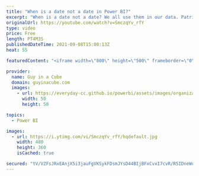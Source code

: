 ```yaml
---
title: "When is a date not a date in Power BI?"
excerpt: "When is a date not a date? We all use them in our data. Patrick looks at how data types can be a tricky thing in Power BI. Be aware of what you are working with in order to avoid this problem in your charts.  📢 Become a member: https://guyinacu.be/membership \r \r *******************\r \r Want to take your"
originalUrl: https://youtube.com/watch?v=SmczqYv_rfY
type: video
price: Free
length: PT4M3S
publishedDateTime: 2021-09-08T15:00:13Z
heat: 55

featuredContent: "<iframe width=\"800\" height=\"500\" frameborder=\"0\" src=\"https://www.youtube.com/embed/SmczqYv_rfY\" allow=\"accelerometer; autoplay; encrypted-media; gyroscope; picture-in-picture\" allowfullscreen></iframe>"

provider:
  name: Guy in a Cube
  domain: guyinacube.com
  images:
    - url: https://everyday-cc.github.io/powerbi/assets/images/organizations/guyinacube.com-50x50.jpg
      width: 50
      height: 50

topics:
  - Power BI

images:
  - url: https://i.ytimg.com/vi/SmczqYv_rfY/hqdefault.jpg
    width: 480
    height: 360
    isCached: true

secured: "tV/VZFsJRxEAnjX5i3jauFgVKSykFDsmJYsD44BIjBFxCvxI7cvR/R5IDneWoKoejpgG8C7b8Yp6koJmKr1SDOVe8Fqcxl0CeMGbixz6gkZaz93OpwX1xd4v5v5nfSNTTazqmyre4oMwlOyze9k3D3rr42PfeG7bmhd0HX9t2cD5hmDmIS51K63jl6+l/l1jhYU9hnaFGLmlt2mCxCN76UUFnYvHLOU+pQuHy6XtI1OVpy4QtZUwYnJ9uKkapC9blgSj50bQ1PO4WCj+IoOKPMed5EQqRsU4tUAtFXLnVFOX0kPMBdrvF/kRdxwMYm1AUZIfyamTCvxMpvl1EFwdLgWeZGLH/yc98QyMz80602sfzt0kA3baqqj1pQ4spm62aLQVHmo2x0zPXIQpb3fECLIwo0TM6x8wrVZqfa7zniw=;X79X/E77zcaUv81cd5isjg=="
---
```


